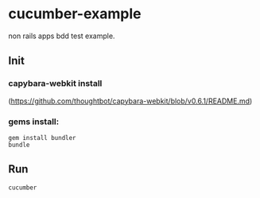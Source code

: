 cucumber-example
================
non rails apps bdd test example.

Init
---------------
### capybara-webkit install

(https://github.com/thoughtbot/capybara-webkit/blob/v0.6.1/README.md)

### gems install:
    gem install bundler
    bundle

Run
--------------
    cucumber

